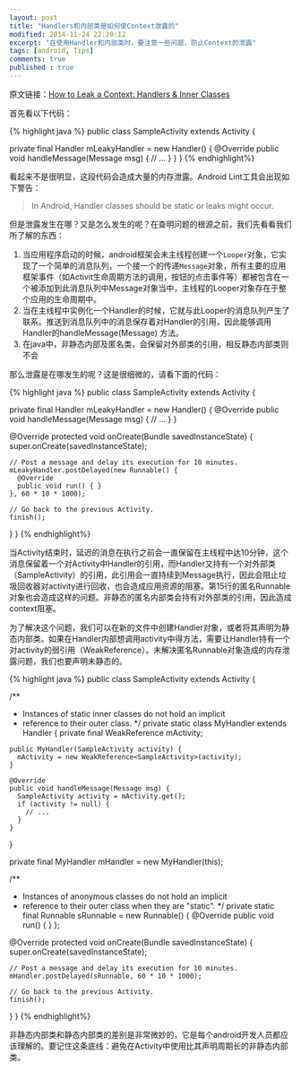 ```yaml
---
layout: post
title: "Handlers和内部类是如何使Context泄露的"
modified: 2014-11-24 22:20:12
excerpt: "在使用Handler和内部类时，要注意一些问题，防止Context的泄露"
tags: [android, Tips]
comments: true
published : true
---
```


原文链接：[How to Leak a Context: Handlers & Inner Classes](http://www.androiddesignpatterns.com/2013/01/inner-class-handler-memory-leak.html)

首先看以下代码：

{% highlight java %}
public class SampleActivity extends Activity {

  private final Handler mLeakyHandler = new Handler() {
    @Override
    public void handleMessage(Message msg) {
      // ... 
    }
  }
}
{% endhighlight%}

看起来不是很明显，这段代码会造成大量的内存泄露。Android Lint工具会出现如下警告：

>In Android, Handler classes should be static or leaks might occur.

但是泄露发生在哪？又是怎么发生的呢？在查明问题的根源之前，我们先看看我们所了解的东西：

1. 当应用程序启动的时候，android框架会未主线程创建一个`Looper`对象，它实现了一个简单的消息队列，一个接一个的传递`Message`对象，所有主要的应用框架事件（如Activit生命周期方法的调用，按钮的点击事件等）都被包含在一个被添加到此消息队列中Message对象当中，主线程的Looper对象存在于整个应用的生命周期中。
2. 当在主线程中实例化一个Handler的时候，它就与此Looper的消息队列产生了联系。推送到消息队列中的消息保存着对Handler的引用，因此能够调用Handler的handleMessage(Message) 方法。
3. 在java中，非静态内部及匿名类，会保留对外部类的引用，相反静态内部类则不会

那么泄露是在哪发生的呢？这是很细微的，请看下面的代码：

{% highlight java %}
public class SampleActivity extends Activity {
 
  private final Handler mLeakyHandler = new Handler() {
    @Override
    public void handleMessage(Message msg) {
      // ...
    }
  }
 
  @Override
  protected void onCreate(Bundle savedInstanceState) {
    super.onCreate(savedInstanceState);
 
    // Post a message and delay its execution for 10 minutes.
    mLeakyHandler.postDelayed(new Runnable() {
      @Override
      public void run() { }
    }, 60 * 10 * 1000);
 
    // Go back to the previous Activity.
    finish();
  }
}
{% endhighlight%}

当Activity结束时，延迟的消息在执行之前会一直保留在主线程中达10分钟，这个消息保留着一个对Activity中Handler的引用，而Handler又持有一个对外部类（SampleActivity）的引用，此引用会一直持续到Message执行，因此会阻止垃圾回收器对activity进行回收，也会造成应用资源的阻塞。第15行的匿名Runnable对象也会造成这样的问题。非静态的匿名内部类会持有对外部类的引用，因此造成context阻塞。

为了解决这个问题，我们可以在新的文件中创建Handler对象，或者将其声明为静态内部类。如果在Handler内部想调用activity中得方法，需要让Handler持有一个对activity的弱引用（WeakReference）。未解决匿名Runnable对象造成的内存泄露问题，我们也要声明未静态的。

{% highlight java %}
public class SampleActivity extends Activity {

  /**
   * Instances of static inner classes do not hold an implicit
   * reference to their outer class.
   */
  private static class MyHandler extends Handler {
    private final WeakReference<SampleActivity> mActivity;

    public MyHandler(SampleActivity activity) {
      mActivity = new WeakReference<SampleActivity>(activity);
    }

    @Override
    public void handleMessage(Message msg) {
      SampleActivity activity = mActivity.get();
      if (activity != null) {
        // ...
      }
    }
  }

  private final MyHandler mHandler = new MyHandler(this);

  /**
   * Instances of anonymous classes do not hold an implicit
   * reference to their outer class when they are "static".
   */
  private static final Runnable sRunnable = new Runnable() {
      @Override
      public void run() { }
  };

  @Override
  protected void onCreate(Bundle savedInstanceState) {
    super.onCreate(savedInstanceState);

    // Post a message and delay its execution for 10 minutes.
    mHandler.postDelayed(sRunnable, 60 * 10 * 1000);
    
    // Go back to the previous Activity.
    finish();
  }
}
{% endhighlight%}

非静态内部类和静态内部类的差别是非常微妙的，它是每个android开发人员都应该理解的。要记住这条底线：避免在Activity中使用比其声明周期长的非静态内部类。
